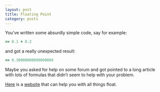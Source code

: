 ```yaml
---
layout: post
title: Floating Point
category: posts
---
```


You’ve written some absurdly simple code, say for example:

```ruby
>> 0.1 + 0.2
```

and got a really unexpected result:

```ruby
=> 0.30000000000000004
```

Maybe you asked for help on some forum and got pointed to a long
article with lots of formulas that didn’t seem to help with your
problem.

[Here] is a [website][Here] that can help you with all things float.

[here]: /lecture-01
